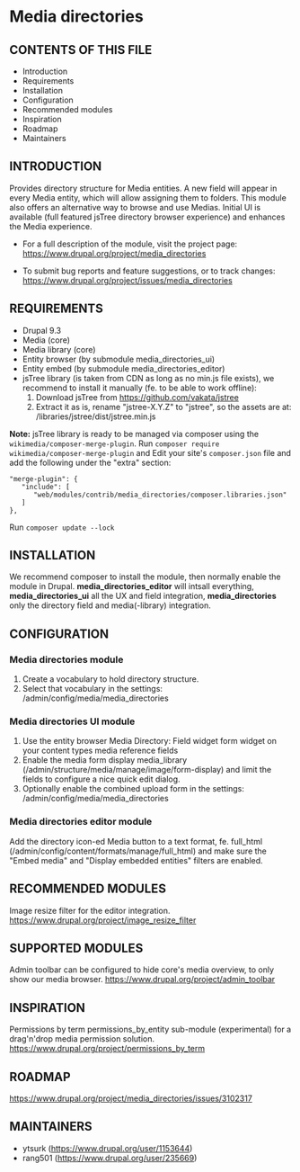 # Media directories

CONTENTS OF THIS FILE
---------------------

 * Introduction
 * Requirements
 * Installation
 * Configuration
 * Recommended modules
 * Inspiration
 * Roadmap
 * Maintainers


INTRODUCTION
------------

Provides directory structure for Media entities.
A new field will appear in every Media entity, which will allow assigning them to folders.
This module also offers an alternative way to browse and use Medias. Initial UI is available (full featured jsTree directory browser experience) and enhances the Media experience.

 * For a full description of the module, visit the project page:
   https://www.drupal.org/project/media_directories

 * To submit bug reports and feature suggestions, or to track changes:
   https://www.drupal.org/project/issues/media_directories


REQUIREMENTS
------------

  * Drupal 9.3
  * Media (core)
  * Media library (core)
  * Entity browser (by submodule media_directories_ui)
  * Entity embed (by submodule media_directories_editor)
  * jsTree library (is taken from CDN as long as no min.js file exists), we recommend to install it manually (fe. to be able to work offline):
      1. Download jsTree from https://github.com/vakata/jstree
      2. Extract it as is, rename "jstree-X.Y.Z" to "jstree", so the assets are at:
        /libraries/jstree/dist/jstree.min.js

**Note:** jsTree library is ready to be managed via composer using the `wikimedia/composer-merge-plugin`.
Run `composer require wikimedia/composer-merge-plugin` and
Edit your site's `composer.json` file and add the following under the "extra" section:
```
"merge-plugin": {
   "include": [
      "web/modules/contrib/media_directories/composer.libraries.json"
   ]
},
```
Run `composer update --lock`


INSTALLATION
------------

We recommend composer to install the module, then normally enable the module in Drupal.
**media_directories_editor** will intsall everything,
**media_directories_ui** all the UX and field integration,
**media_directories** only the directory field and media(-library) integration.


CONFIGURATION
-------------

### Media directories module
 1. Create a vocabulary to hold directory structure.
 2. Select that vocabulary in the settings: /admin/config/media/media_directories

### Media directories UI module
 1. Use the entity browser Media Directory: Field widget form widget on your content types media reference fields
 2. Enable the media form display media_library (/admin/structure/media/manage/image/form-display) and limit the fields to configure a nice quick edit dialog.
 3. Optionally enable the combined upload form in the settings: /admin/config/media/media_directories

### Media directories editor module
Add the directory icon-ed Media button to a text format, fe. full_html (/admin/config/content/formats/manage/full_html) and make sure the "Embed media" and "Display embedded entities" filters are enabled.


RECOMMENDED MODULES
-------------------

Image resize filter for the editor integration.
https://www.drupal.org/project/image_resize_filter

SUPPORTED MODULES
-------------------

Admin toolbar can be configured to hide core's media overview, to only show our media browser.
https://www.drupal.org/project/admin_toolbar


INSPIRATION
-----------

Permissions by term permissions_by_entity sub-module (experimental) for a drag'n'drop media permission solution.
https://www.drupal.org/project/permissions_by_term


ROADMAP
-------

https://www.drupal.org/project/media_directories/issues/3102317


MAINTAINERS
-----------

 * ytsurk (https://www.drupal.org/user/1153644)
 * rang501 (https://www.drupal.org/user/235669)
